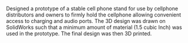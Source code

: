 Designed a prototype of a stable cell phone stand for use by cellphone distributors and owners to firmly hold the cellphone allowing convenient access to charging and audio ports. The 3D design was drawn on SolidWorks such that a minimum amount of material (1.5 cubic Inch) was used in the prototype. The final design was then 3D printed.
